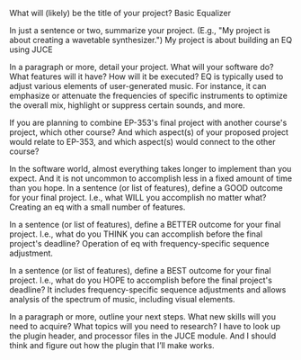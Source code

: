 What will (likely) be the title of your project?
Basic Equalizer

In just a sentence or two, summarize your project. (E.g., "My project is about creating a wavetable synthesizer.")
My project is about building an EQ using JUCE

In a paragraph or more, detail your project. What will your software do? What features will it have? How will it be executed?
EQ is typically used to adjust various elements of user-generated music. For instance, it can emphasize or attenuate the frequencies of specific instruments to optimize the overall mix, highlight or suppress certain sounds, and more. 

If you are planning to combine EP-353's final project with another course's project, which other course? And which aspect(s) of your proposed project would relate to EP-353, and which aspect(s) would connect to the other course?

In the software world, almost everything takes longer to implement than you expect. And it is not uncommon to accomplish less in a fixed amount of time than you hope.
In a sentence (or list of features), define a GOOD outcome for your final project. I.e., what WILL you accomplish no matter what?
Creating an eq with a small number of features.

In a sentence (or list of features), define a BETTER outcome for your final project. I.e., what do you THINK you can accomplish before the final project's deadline?
Operation of eq with frequency-specific sequence adjustment.

In a sentence (or list of features), define a BEST outcome for your final project. I.e., what do you HOPE to accomplish before the final project's deadline?
It includes frequency-specific sequence adjustments and allows analysis of the spectrum of music, including visual elements.

In a paragraph or more, outline your next steps. What new skills will you need to acquire? What topics will you need to research?
I have to look up the plugin header, and processor files in the JUCE module. And I should think and figure out how the plugin that I’ll make works. 


